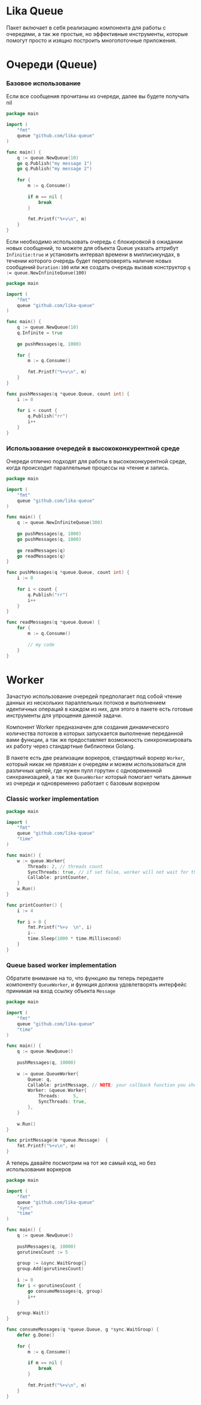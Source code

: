 # Lika Queue

Пакет включает в себя реализацию компонента для работы с очередями, а так же простые, но эффективные инструменты, которые
помогут просто и изящно построить многопоточные приложения.

# Очереди (Queue)

### Базовое использование
Если все сообщения прочитаны из очереди, далее вы будете получать nil

```go
package main

import (
    "fmt"
    queue "github.com/lika-queue"
)

func main() {
    q := queue.NewQueue(10)
    go q.Publish("my message 1")
    go q.Publish("my message 2")
    
    for {
        m := q.Consume()
    
        if m == nil {
            break
        }
    
        fmt.Printf("%+v\n", m)
    }
}
```

Если необходимо использовать очередь с блокировкой в ожидании новых сообщений, то можете для объекта Queue указать аттрибут
`Infinitie:true` и установить интервал времени в миллисикундах, в течении которого очередь будет перепроверять наличие новых
сообщений `Duration:100` или же создать очередь вызвав конструктор `q := queue.NewInfiniteQueue(100)`

```go
package main

import (
    "fmt"
    queue "github.com/lika-queue"
)

func main() {
    q := queue.NewQueue(10)
    q.Infinite = true
    
    go pushMessages(q, 1000)
    
    for {
        m := q.Consume()
    
        fmt.Printf("%+v\n", m)
    }
}

func pushMessages(q *queue.Queue, count int) {
    i := 0
    
    for i < count {
        q.Publish("rr")
        i++
    }
}
```

### Использование очередей в высококонкурентной среде
Очереди отлично подходят для работы в высококонкурентной среде, когда происходит параллельные процессы на чтение и запись.

```go
package main

import (
    "fmt"
    queue "github.com/lika-queue"
)

func main() {
    q := queue.NewInfiniteQueue(300)
    
    go pushMessages(q, 1000)
    go pushMessages(q, 1000)
    
    go readMessages(q)
    go readMessages(q)
}

func pushMessages(q *queue.Queue, count int) {
    i := 0
    
    for i < count {
        q.Publish("rr")
        i++
    }
}

func readMessages(q *queue.Queue) {
    for {
        m := q.Consume()
        
        // my code
    }
}
```

# Worker

Зачастую использование очередей предполагает под собой чтение данных из нескольких параллельных потоков и выполнением идентичных
операций в каждом из них, для этого в пакете есть готовые инструменты для упрощения данной задачи.

Компонент Worker предназначен для создания динамического количества потоков в которых запускается выполнение переданной вами функции,
а так же предоставляет возможность синхронизировать их работу через стандартные библиотеки Golang.

В пакете есть две реализации воркеров, стандартный воркер `Worker`, который никак не привязан к очередям и можем использоваться
для различных целей, где нужен пулл горутин с одновременной синхранизацией, а так же `QueueWorker` который помогает читать данные из очереди 
и одновременно работает с базовым воркером

### Classic worker implementation
```go
package main

import (
    "fmt"
    queue "github.com/lika-queue"
    "time"
)

func main() {
    w := queue.Worker{
        Threads: 2, // threads count
        SyncThreads: true, // if set false, worker will not wait for threads to finish
        Callable: printCounter,
    }
    w.Run()
}

func printCounter() {
    i := 4
    
    for i > 0 {
        fmt.Printf("%+v  \n", i)
        i--
        time.Sleep(1000 * time.Millisecond)
    }
}
```

### Queue based worker implementation

Обратите внимание на то, что функцию вы теперь передаете компоненту `QueueWorker`, и функция должна удовлетворять интерфейс принимая
на вход ссылку объекта `Message`

```go
package main

import (
    "fmt"
    queue "github.com/lika-queue"
    "time"
)

func main() {
    q := queue.NewQueue()
    
    pushMessages(q, 10000)
    
    w := queue.QueueWorker{
        Queue: q,
        Callable: printMessage, // NOTE: your callback function you shoud set to QueueWorker, not to Worker
        Worker: &queue.Worker{
            Threads:     5,
            SyncThreads: true,
        },
    }
    
    w.Run()
}

func printMessage(m *queue.Message)  {
    fmt.Printf("%+v\n", m)
}

```

А теперь давайте посмотрим на тот же самый код, но без использования воркеров

```go
package main

import (
    "fmt"
    queue "github.com/lika-queue"
    "sync"
    "time"
)

func main() {
    q := queue.NewQueue()
    
    pushMessages(q, 10000)
    gorutinesCount := 5
    
    group := &sync.WaitGroup{}
    group.Add(gorutinesCount)
    
    i := 0
    for i < gorutinesCount {
        go consumeMessages(q, group)
        i++
    }

    group.Wait()
}

func consumeMessages(q *queue.Queue, g *sync.WaitGroup) {
    defer g.Done()
    
    for {
        m := q.Consume()
    
        if m == nil {
            break
        }
    
        fmt.Printf("%+v\n", m)
    }
}
```
